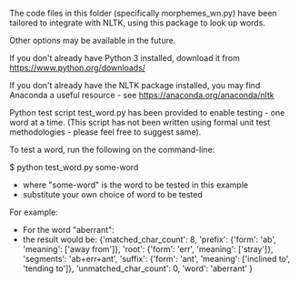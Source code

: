 The code files in this folder (specifically morphemes_wn.py) have been tailored to integrate with NLTK, using this package to look up words.

Other options may be available in the future.

If you don't already have Python 3 installed, download it from https://www.python.org/downloads/

If you don't already have the NLTK package installed, you may find Anaconda a useful resource - see https://anaconda.org/anaconda/nltk

Python test script test_word.py has been provided to enable testing - one word at a time. (This script has not been written using formal unit test methodologies - please feel free to suggest same).

To test a word, run the following on the command-line:

$ python test_word.py some-word
 - where "some-word" is the word to be tested in this example
 - substitute your own choice of word to be tested

For example:
- For the word "aberrant":
- the result would be:
{'matched_char_count': 8,
 'prefix': {'form': 'ab', 'meaning': ['away from']},
 'root': {'form': 'err', 'meaning': ['stray']},
 'segments': 'ab+err+ant',
 'suffix': {'form': 'ant', 'meaning': ['inclined to', 'tending to']},
 'unmatched_char_count': 0,
 'word': 'aberrant'
}
